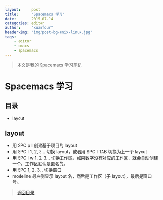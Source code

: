 ```yaml
---
layout:     post
title:      "Spacemacs 学习"
date:       2015-07-14
categories: editor
author:     "xuanfour"
header-img: "img/post-bg-unix-linux.jpg"
tags:
    - editor
    - emacs
    - spacemacs
---
```


> 本文是我的 Spacemacs 学习笔记

# Spacemacs 学习

## 目录

* [layout](#layout)

## layout

* 用 SPC p l 创建基于项目的 layout
* 用 SPC l 1, 2, 3... 切换 layout，或者用 SPC l TAB 切换为上一个 layout
* 用 SPC l w 1, 2, 3... 切换工作区，如果数字没有对应的工作区，就会自动创建一个。工作区默认是匿名的。
* 用 SPC 1, 2, 3... 切换窗口
* modeline 最左侧显示 layout 名，然后是工作区（子 layout），最后是窗口号。

> [返回目录](#目录)
